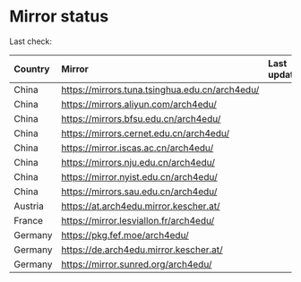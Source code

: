 <script src="./time.js"></script>
# Mirror status
Last check: <script type="text/javascript">localize(1708175838.788043);</script>

|Country|Mirror|Last update|
|:------|:-----|:----------|
|China|https://mirrors.tuna.tsinghua.edu.cn/arch4edu/|<script type="text/javascript">localize(1708151490);</script>|
|China|https://mirrors.aliyun.com/arch4edu/|<script type="text/javascript">localize(1708151490);</script>|
|China|https://mirrors.bfsu.edu.cn/arch4edu/|<script type="text/javascript">localize(1708151490);</script>|
|China|https://mirrors.cernet.edu.cn/arch4edu/|<script type="text/javascript">localize(1708151490);</script>|
|China|https://mirror.iscas.ac.cn/arch4edu/|<script type="text/javascript">localize(1708151490);</script>|
|China|https://mirrors.nju.edu.cn/arch4edu/|<script type="text/javascript">localize(1708108112);</script>|
|China|https://mirror.nyist.edu.cn/arch4edu/|<script type="text/javascript">localize(1708151490);</script>|
|China|https://mirrors.sau.edu.cn/arch4edu/|<script type="text/javascript">localize(1708151490);</script>|
|Austria|https://at.arch4edu.mirror.kescher.at/|<script type="text/javascript">localize(1708151490);</script>|
|France|https://mirror.lesviallon.fr/arch4edu/|<script type="text/javascript">localize(1708151490);</script>|
|Germany|https://pkg.fef.moe/arch4edu/|<script type="text/javascript">localize(1708151490);</script>|
|Germany|https://de.arch4edu.mirror.kescher.at/|<script type="text/javascript">localize(1708151490);</script>|
|Germany|https://mirror.sunred.org/arch4edu/|<script type="text/javascript">localize(1708151490);</script>|

<script src="./tablefilter/tablefilter.js"></script>
<script src="./table.js"></script>